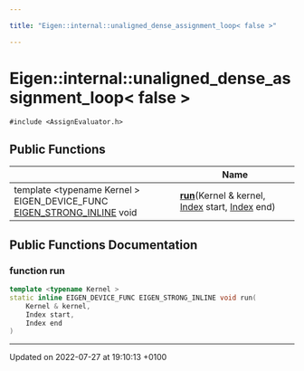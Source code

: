 ```yaml
---

title: "Eigen::internal::unaligned_dense_assignment_loop< false >"

---
```


# Eigen::internal::unaligned_dense_assignment_loop< false >






`#include <AssignEvaluator.h>`

## Public Functions

|                | Name           |
| -------------- | -------------- |
| template <typename Kernel \> <br>EIGEN_DEVICE_FUNC <a href="http://example.org/files/macros_8h/#define-eigen-strong-inline">EIGEN_STRONG_INLINE</a> void | **[run](http://example.org/classes/structeigen_1_1internal_1_1unaligned__dense__assignment__loop_3_01false_01_4/#function-run)**(Kernel & kernel, <a href="http://example.org/namespaces/namespaceeigen/#typedef-index">Index</a> start, <a href="http://example.org/namespaces/namespaceeigen/#typedef-index">Index</a> end) |

## Public Functions Documentation

### function run

```cpp
template <typename Kernel >
static inline EIGEN_DEVICE_FUNC EIGEN_STRONG_INLINE void run(
    Kernel & kernel,
    Index start,
    Index end
)
```


-------------------------------

Updated on 2022-07-27 at 19:10:13 +0100